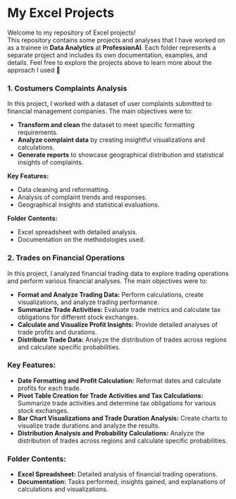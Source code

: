 # My Excel Projects 

Welcome to my repository of Excel projects!  
This repository contains some projects and analyses that I have worked on as a trainee in **Data Analytics** at **ProfessionAI**.
Each folder represents a separate project and includes its own documentation, examples, and details. 
Feel free to explore the projects above to learn more about the approach I used 🦋

### 1. **Costumers Complaints Analysis**

In this project, I worked with a dataset of user complaints submitted to financial management companies. The main objectives were to:

- **Transform and clean** the dataset to meet specific formatting requirements.
- **Analyze complaint data** by creating insightful visualizations and calculations.
- **Generate reports** to showcase geographical distribution and statistical insights of complaints.

**Key Features:**
- Data cleaning and reformatting.
- Analysis of complaint trends and responses.
- Geographical insights and statistical evaluations.

**Folder Contents:**
- Excel spreadsheet with detailed analysis.
- Documentation on the methodologies used.

### 2. **Trades on Financial Operations**

In this project, I analyzed financial trading data to explore trading operations and perform various financial analyses. The main objectives were to:

- **Format and Analyze Trading Data:** Perform calculations, create visualizations, and analyze trading performance.
- **Summarize Trade Activities:** Evaluate trade metrics and calculate tax obligations for different stock exchanges.
- **Calculate and Visualize Profit Insights:** Provide detailed analyses of trade profits and durations.
- **Distribute Trade Data:** Analyze the distribution of trades across regions and calculate specific probabilities.

### Key Features:

- **Date Formatting and Profit Calculation:** Reformat dates and calculate profits for each trade.
- **Pivot Table Creation for Trade Activities and Tax Calculations:** Summarize trade activities and determine tax obligations for various stock exchanges.
- **Bar Chart Visualizations and Trade Duration Analysis:** Create charts to visualize trade durations and analyze the results.
- **Distribution Analysis and Probability Calculations:** Analyze the distribution of trades across regions and calculate specific probabilities.

### Folder Contents:

- **Excel Spreadsheet:** Detailed analysis of financial trading operations.
- **Documentation:** Tasks performed, insights gained, and explanations of calculations and visualizations.

